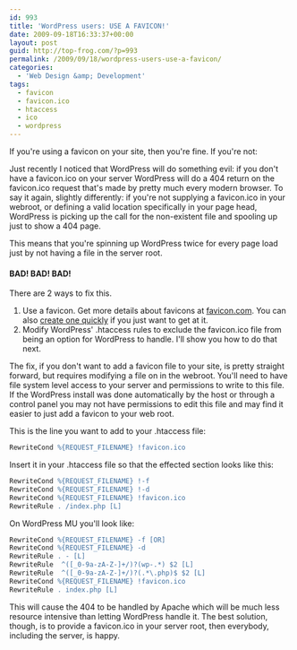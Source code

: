 ```yaml
---
id: 993
title: 'WordPress users: USE A FAVICON!'
date: 2009-09-18T16:33:37+00:00
layout: post
guid: http://top-frog.com/?p=993
permalink: /2009/09/18/wordpress-users-use-a-favicon/
categories:
  - 'Web Design &amp; Development'
tags:
  - favicon
  - favicon.ico
  - htaccess
  - ico
  - wordpress
---
```

If you're using a favicon on your site, then you're fine. If you're not:

Just recently I noticed that WordPress will do something evil: if you don't have a favicon.ico on your server WordPress will do a 404 return on the favicon.ico request that's made by pretty much every modern browser. To say it again, slightly differently: if you're not supplying a favicon.ico in your webroot, or defining a valid location specifically in your page head, WordPress is picking up the call for the non-existent file and spooling up just to show a 404 page.

This means that you're spinning up WordPress twice for every page load just by not having a file in the server root.

#### BAD! BAD! BAD!

There are 2 ways to fix this.



  1. Use a favicon. Get more details about favicons at [favicon.com](http://www.favicon.com/n). You can also [create one quickly](http://www.favicon.cc/) if you just want to get at it.
  2. Modify WordPress' .htaccess rules to exclude the favicon.ico file from being an option for WordPress to handle. I'll show you how to do that next.

The fix, if you don't want to add a favicon file to your site, is pretty straight forward, but requires modifying a file on in the webroot. You'll need to have file system level access to your server and permissions to write to this file. If the WordPress install was done automatically by the host or through a control panel you may not have permissions to edit this file and may find it easier to just add a favicon to your web root.

This is the line you want to add to your .htaccess file:

``` apache
RewriteCond %{REQUEST_FILENAME} !favicon.ico
```

Insert it in your .htaccess file so that the effected section looks like this:

``` apache
RewriteCond %{REQUEST_FILENAME} !-f
RewriteCond %{REQUEST_FILENAME} !-d
RewriteCond %{REQUEST_FILENAME} !favicon.ico
RewriteRule . /index.php [L]
```

On WordPress MU you'll look like:

``` apache
RewriteCond %{REQUEST_FILENAME} -f [OR]
RewriteCond %{REQUEST_FILENAME} -d
RewriteRule . - [L]
RewriteRule  ^([_0-9a-zA-Z-]+/)?(wp-.*) $2 [L]
RewriteRule  ^([_0-9a-zA-Z-]+/)?(.*\.php)$ $2 [L]
RewriteCond %{REQUEST_FILENAME} !favicon.ico
RewriteRule . index.php [L]
```

This will cause the 404 to be handled by Apache which will be much less resource intensive than letting WordPress handle it. The best solution, though, is to provide a favicon.ico in your server root, then everybody, including the server, is happy.